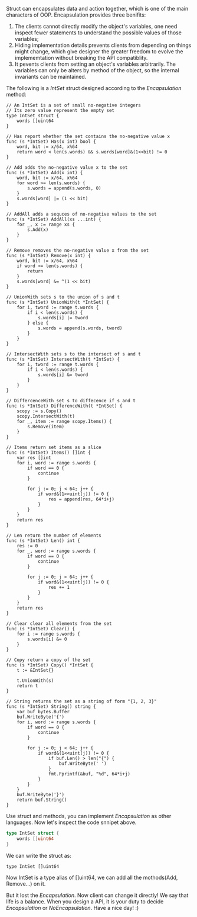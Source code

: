Struct can encapsulates data and action together, which is one of the main characters of OOP. Encapsulation provides three benifits:

1. The clients cannot directly modify the object's variables, one need inspect fewer statements to understand the possible values of those variables;
2. Hiding implementation details prevents clients from depending on things might change, which give designer the greater freedom to evolve the implememtation without breaking the API compatiblity.
3. It pevents clients from setting an object's variables arbitrarily. The variables can only be alters by method of the object, so the internal invariants can be maintained.

The following is a *IntSet* struct designed according to the *Encapsulation* method:
``` golang
// An IntSet is a set of small no-negative integers
// Its zero value represent the empty set
type IntSet struct {
	words []uint64
}

// Has report whether the set contains the no-negative value x
func (s *IntSet) Has(x int) bool {
	word, bit := x/64, x%64
	return word < len(s.words) && s.words[word]&(1<<bit) != 0
}

// Add adds the no-negative value x to the set
func (s *IntSet) Add(x int) {
	word, bit := x/64, x%64
	for word >= len(s.words) {
		s.words = append(s.words, 0)
	}
	s.words[word] |= (1 << bit)
}

// AddAll adds a sequces of no-negative values to the set
func (s *IntSet) AddAll(xs ...int) {
	for _, x := range xs {
		s.Add(x)
	}
}

// Remove removes the no-negative value x from the set
func (s *IntSet) Remove(x int) {
	word, bit := x/64, x%64
	if word >= len(s.words) {
		return
	}
	s.words[word] &= ^(1 << bit)
}

// UnionWith sets s to the union of s and t
func (s *IntSet) UnionWith(t *IntSet) {
	for i, tword := range t.words {
		if i < len(s.words) {
			s.words[i] |= tword
		} else {
			s.words = append(s.words, tword)
		}
	}
}

// IntersectWith sets s to the intersect of s and t
func (s *IntSet) IntersectWith(t *IntSet) {
	for i, tword := range t.words {
		if i < len(s.words) {
			s.words[i] &= tword
		}
	}
}

// DiffercenceWith set s to diffecence if s and t
func (s *IntSet) DifferenceWith(t *IntSet) {
	scopy := s.Copy()
	scopy.IntersectWith(t)
	for _, item := range scopy.Items() {
		s.Remove(item)
	}
}

// Items return set items as a slice
func (s *IntSet) Items() []int {
	var res []int
	for i, word := range s.words {
		if word == 0 {
			continue
		}

		for j := 0; j < 64; j++ {
			if word&(1<<uint(j)) != 0 {
				res = append(res, 64*i+j)
			}
		}
	}
	return res
}

// Len return the number of elements
func (s *IntSet) Len() int {
	res := 0
	for _, word := range s.words {
		if word == 0 {
			continue
		}

		for j := 0; j < 64; j++ {
			if word&(1<<uint(j)) != 0 {
				res += 1
			}
		}
	}
	return res
}

// Clear clear all elements from the set
func (s *IntSet) Clear() {
	for i := range s.words {
		s.words[i] &= 0
	}
}

// Copy return a copy of the set
func (s *IntSet) Copy() *IntSet {
	t := &IntSet{}

	t.UnionWith(s)
	return t
}

// String returns the set as a string of form "{1, 2, 3}"
func (s *IntSet) String() string {
	var buf bytes.Buffer
	buf.WriteByte('{')
	for i, word := range s.words {
		if word == 0 {
			continue
		}

		for j := 0; j < 64; j++ {
			if word&(1<<uint(j)) != 0 {
				if buf.Len() > len("{") {
					buf.WriteByte(' ')
				}
				fmt.Fprintf(&buf, "%d", 64*i+j)
			}
		}
	}
	buf.WriteByte('}')
	return buf.String()
}
```

Use struct and methods, you can implement *Encapsulation* as other languages. Now let's
inspect the code snnipet above.
``` go
type IntSet struct {
	words []uint64
}
```

We can write the struct as:
```
type IntSet []uint64
```
Now IntSet is a type alias of []uint64, we can add all the mothods(Add, Remove...) on it.

But it lost the *Encapsulation*. Now client can change it directly! We say that life is
a balance. When you design a API, it is your duty to decide *Encapsulation* or *NoEncapsulation*.
Have a nice day! :)

